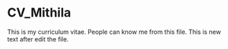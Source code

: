 # CV_Mithila
This is my curriculum vitae. People can know me from this file.
This is new text after edit the file.
